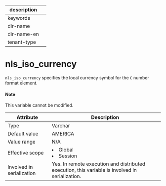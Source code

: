 | description ||
|---|---|
| keywords ||
| dir-name ||
| dir-name-en ||
| tenant-type ||

# nls_iso_currency

`nls_iso_currency` specifies the local currency symbol for the `C` number format element.

<main id="notice" type='explain'>
    <h4>Note</h4>
    <p>This variable cannot be modified. </p>
</main>

| Attribute | Description |
|---------|------------------------------------------------------------------------------------------------------------|
| Type | Varchar |
| Default value | AMERICA |
| Value range | N/A |
| Effective scope | <li> Global   <li> Session |
| Involved in serialization | Yes. In remote execution and distributed execution, this variable is involved in serialization.  |
